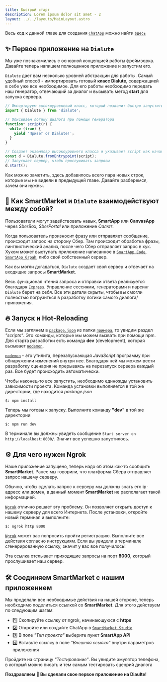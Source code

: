 ```yaml
---
title: Быстрый старт
description: Lorem ipsum dolor sit amet - 2
layout: ../../layouts/MainLayout.astro
---
```


Весь код к данной главе для создания [`ChatApp`](https://developers.sber.ru/docs/ru/va/background/basics/chatapp) можно найти [`здесь`](https://github.com/Dikower/Dialute/tree/master/example)

## ✨ Первое приложение на `Dialute`
Мы уже познакомились с основной концепцией работы фреймворка. Давайте теперь напишем полноценное приложение и запустим его.

`Dialute` дает вам несколько уровней абстракции для работы. Самый удобный способ - импортировать готовый __класс Dialute__, содержащией в себе уже все необходимое. Для его работы необходимо передать наш генератор, отвечающий за диалог и вызывать метод __start__ для запуска сервера.
```js
// Импортируем высокоуровневый класс, который позволит быстро запустить приложение
import { Dialute } from 'dialute';

// Описываем логику диалога при помощи генератора
function* script(r) {
  while (true) {
    yield 'Привет от Dialute!';
  }
}

// Создает экземпляр высокоуровнего класса и указывает script как начало диалога
const d = Dialute.fromEntrypoint(script);
// Запускает сервер, чтобы прослушивать запросы
d.start();
```
Как можно заметить, здесь добавилось всего пара новых строк, которые мы не видели в предыдущей главе. Давайте разберемся, зачем они нужны.

## 🔗 Как SmartMarket и `Dialute` взаимодействуют между собой?
Пользователи могут задействовать навык, __SmartApp__ или __CanvasApp__ через _SberBox_, _SberPortal_ или приложение _Салют_. 

Когда пользователь произносит фразу или отправляет сообщение, происходит запрос на сторону Сбер. Там происходит обработка фразы, лингвистический анализ, после чего Сбер отправляет запрос в хук. Хуком может выступать приложение написанное в [`SmartApp Code`](https://developers.sber.ru/docs/ru/va/reference/code/overview), [`SmartApp Grpah`](https://developers.sber.ru/docs/ru/va/reference/graph/overview), либо свой собственный сервер.

Как вы могли догадаться, `Dialute` создает свой сервер и отвечает на входящие запросы __SmartMarket__. 

Весь функционал чтения запроса и отправки ответа реализуется благодаря [`Express`](https://expressjs.com/). Управление сессиями, генераторами и парсинг `Dialute` берет на себя. Все эти детали скрыты, чтобы вы смогли полностью погрузиться в разработку логики самого диалога/приложения.

## 🔥 Запуск и Hot-Reloading
Если мы заглянем в [`package.json`](https://github.com/Dikower/Dialute/blob/master/example/package.json) из папки [`примера`](https://github.com/Dikower/Dialute/blob/master/example), то увидим раздел _"scripts"_. Это команды, которые мы можем вызвать при помощи npm. Для старта разработки есть команда __dev__ (development), которая вызывает [`nodemon`](https://www.npmjs.com/package/nodemon).

[`nodemon`](https://www.npmjs.com/package/nodemon) - это утилита, перезапускающая _JavaScript_ программу при обнаружении изменений внутри нее. Благодаря ней мы можем вести разработку сценария не прерываясь на перезапуск сервера каждый раз. Все будет происходить автоматически.

Чтобы наконец-то все запустить, необходимо единожды установить зависимости проекта. Команда установки выполняется в той же директории, где находится _package.json_
```shell
$: npm install
```

Теперь мы готовы к запуску. Выполните команду __"dev"__ в той же директории
```shell
$: npm run dev
```

В терминале вы должны увидеть сообщение `Start server on http://localhost:8000/`. Значит все успешно запустилось.

## ⚙ Для чего нужен Ngrok
Наше приложение запущено, теперь надо об этом как-то сообщить __SmartMarket__. Ранее мы говорили, что платформа Сбера отправляет запрос нашему серверу. 

Обычно, чтобы сделать запрос к серверу мы должны знать его ip-адресс или домен, в данный момент __SmartMarket__ не располагает такой информацией.

[`Ngrok`](https://ngrok.com/) отлично решает эту проблему. Он позволяет открыть доступ к нашему серверу для всего Интернета. После установки, откройте новый терминал и выполните:
```shell
$: ngrok http 8000
```
[`Ngrok`](https://ngrok.com/) может вас попросить пройти регистрацию. Выполните все действия согласно инструкциям. Если вы увидели в терминале сгенерированную ссылку, значит у вас все получилось! 

Эта ссылка отслывает приходящие запросы на порт __8000__, который прослушивает наш сервер.


## 🛠 Соединяем SmartMarket с нашим приложением
Мы проделали все необходимые действия на нашей стороне, теперь необходимо поделиться ссылкой со __SmartMarket__. Для этого действуем по следующим шагам:
- 1️⃣ Скопируйте ссылку от ngrok, начинающуюся с __https__
- 2️⃣ Откройте или создайте ChatApp в [`SmartMarket Studio`](https://developers.sber.ru/studio)
- 3️⃣ В поле _"Тип проекта"_ выберите пункт __SmartApp API__ 
- 4️⃣ Вставьте ссылку в поле _"Внешняя ссылка"_ внутри параметров приложения
  
Пройдите на страницу _"Тестирование"_. Вы увидите эмулятор телефона, в который можно писать и тем самым тестировать сценрий диалога

__Поздравляем 🎉 Вы сделали свое первое приложение на Diaulte!__